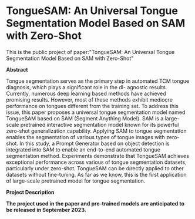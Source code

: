# TongueSAM: An Universal Tongue Segmentation Model Based on SAM with Zero-Shot
This is the public project of paper:"TongueSAM: An Universal Tongue Segmentation Model Based on SAM with Zero-Shot"

**Abstract**

Tongue segmentation serves as the primary step in automated TCM tongue diagnosis, which plays a significant role in the di- agnostic results. Currently, numerous deep learning based methods have achieved promising results. However, most of these methods exhibit mediocre performance on tongues different from the training set. To address this issue, this paper proposes a universal tongue segmentation model named TongueSAM based on SAM (Segment Anything Model). SAM is a large-scale pretrained interactive segmentation model known for its powerful zero-shot generalization capability. Applying SAM to tongue segmentation enables the segmentation of various types of tongue images with zero-shot. In this study, a Prompt Generator based on object detection
is integrated into SAM to enable an end-to-end automated tongue segmentation method. Experiments demonstrate that TongueSAM achieves exceptional performance across various of tongue segmentation datasets, particularly under zero-shot. TongueSAM can be directly applied to other datasets without fine-tuning. As far as we know, this is the first application of large-scale pretrained model for tongue segmentation. 

**Project Description**

**The project used in the paper and pre-trained models are anticipated to be released in September 2023.**
